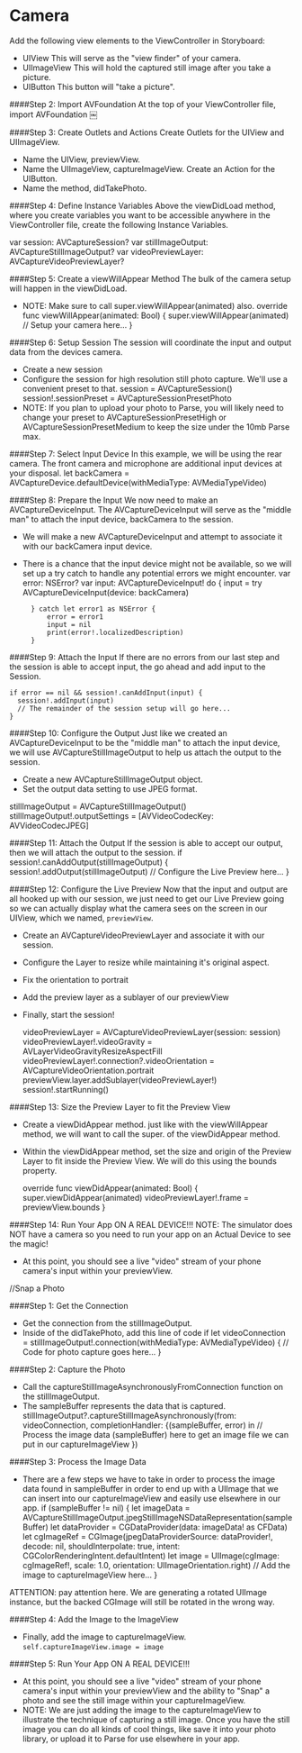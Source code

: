 # Camera
Add the following view elements to the ViewController in Storyboard:
* UIView This will serve as the "view finder" of your camera.
* UIImageView This will hold the captured still image after you take a picture.
* UIButton This button will "take a picture".

####Step 2: Import AVFoundation
At the top of your ViewController file, import AVFoundation
￼

####Step 3: Create Outlets and Actions
Create Outlets for the UIView and UIImageView.
* Name the UIView, previewView.
* Name the UIImageView, captureImageView.
Create an Action for the UIButton.
* Name the method, didTakePhoto.

####Step 4: Define Instance Variables
Above the viewDidLoad method, where you create variables you want to be accessible anywhere in the ViewController file, create the following Instance Variables.

var session: AVCaptureSession?
    var stillImageOutput: AVCaptureStillImageOutput?
    var videoPreviewLayer: AVCaptureVideoPreviewLayer?

####Step 5: Create a viewWillAppear Method
The bulk of the camera setup will happen in the viewDidLoad.
* NOTE: Make sure to call super.viewWillAppear(animated) also.
override func viewWillAppear(animated: Bool) {
   super.viewWillAppear(animated)
   // Setup your camera here...
}

####Step 6: Setup Session
The session will coordinate the input and output data from the devices camera.
* Create a new session
* Configure the session for high resolution still photo capture. We'll use a convenient preset to that.
session = AVCaptureSession()
session!.sessionPreset = AVCaptureSessionPresetPhoto
* NOTE: If you plan to upload your photo to Parse, you will likely need to change your preset to AVCaptureSessionPresetHigh or AVCaptureSessionPresetMedium to keep the size under the 10mb Parse max.

####Step 7: Select Input Device
In this example, we will be using the rear camera. The front camera and microphone are additional input devices at your disposal.
let backCamera = AVCaptureDevice.defaultDevice(withMediaType: AVMediaTypeVideo)

####Step 8: Prepare the Input
We now need to make an AVCaptureDeviceInput. The AVCaptureDeviceInput will serve as the "middle man" to attach the input device, backCamera to the session.
* We will make a new AVCaptureDeviceInput and attempt to associate it with our backCamera input device.
* There is a chance that the input device might not be available, so we will set up a try catch to handle any potential errors we might encounter.
    var error: NSError?
        var input: AVCaptureDeviceInput!
        do {
            input = try AVCaptureDeviceInput(device: backCamera)
        
        } catch let error1 as NSError {
            error = error1
            input = nil
            print(error!.localizedDescription)
        }

####Step 9: Attach the Input
If there are no errors from our last step and the session is able to accept input, the go ahead and add input to the Session.

    if error == nil && session!.canAddInput(input) {
      session!.addInput(input)
      // The remainder of the session setup will go here...
    }

####Step 10: Configure the Output
Just like we created an AVCaptureDeviceInput to be the "middle man" to attach the input device, we will use AVCaptureStillImageOutput to help us attach the output to the session.

* Create a new AVCaptureStillImageOutput object.
* Set the output data setting to use JPEG format.

 stillImageOutput = AVCaptureStillImageOutput()
 stillImageOutput!.outputSettings = [AVVideoCodecKey: AVVideoCodecJPEG]

####Step 11: Attach the Output
If the session is able to accept our output, then we will attach the output to the session.
    if session!.canAddOutput(stillImageOutput) {
      session!.addOutput(stillImageOutput)
      // Configure the Live Preview here... 
    }

####Step 12: Configure the Live Preview
Now that the input and output are all hooked up with our session, we just need to get our Live Preview going so we can actually display what the camera sees on the screen in our UIView, which we named, `previewView`.
* Create an AVCaptureVideoPreviewLayer and associate it with our session.
* Configure the Layer to resize while maintaining it's original aspect.
* Fix the orientation to portrait
* Add the preview layer as a sublayer of our previewView
* Finally, start the session!

    videoPreviewLayer = AVCaptureVideoPreviewLayer(session: session)
    videoPreviewLayer!.videoGravity = AVLayerVideoGravityResizeAspectFill
    videoPreviewLayer!.connection?.videoOrientation = AVCaptureVideoOrientation.portrait
    previewView.layer.addSublayer(videoPreviewLayer!)
    session!.startRunning()

####Step 13: Size the Preview Layer to fit the Preview View
* Create a viewDidAppear method. just like with the viewWillAppear method, we will want to call the super. of the viewDidAppear method.
* Within the viewDidAppear method, set the size and origin of the Preview Layer to fit inside the Preview View. We will do this using the bounds property.

    override func viewDidAppear(animated: Bool) {
       super.viewDidAppear(animated)
       videoPreviewLayer!.frame = previewView.bounds
    }

####Step 14: Run Your App ON A REAL DEVICE!!!
NOTE: The simulator does NOT have a camera so you need to run your app on an Actual Device to see the magic!
* At this point, you should see a live "video" stream of your phone camera's input within your previewView.



//Snap a Photo

####Step 1: Get the Connection
* Get the connection from the stillImageOutput.
* Inside of the didTakePhoto, add this line of code
    if let videoConnection = stillImageOutput!.connection(withMediaType: AVMediaTypeVideo) {
      // Code for photo capture goes here...
    }

####Step 2: Capture the Photo
* Call the captureStillImageAsynchronouslyFromConnection function on the stillImageOutput.
* The sampleBuffer represents the data that is captured.
    stillImageOutput?.captureStillImageAsynchronously(from: videoConnection, completionHandler: {(sampleBuffer, error) in
      // Process the image data (sampleBuffer) here to get an image file we can put in our captureImageView
    })

####Step 3: Process the Image Data
* There are a few steps we have to take in order to process the image data found in sampleBuffer in order to end up with a UIImage that we can insert into our captureImageView and easily use elsewhere in our app.
    if (sampleBuffer != nil) {
                    let imageData = AVCaptureStillImageOutput.jpegStillImageNSDataRepresentation(sampleBuffer)
                    let dataProvider = CGDataProvider(data: imageData! as CFData)
                    let cgImageRef = CGImage(jpegDataProviderSource: dataProvider!, decode: nil, shouldInterpolate: true, intent: CGColorRenderingIntent.defaultIntent)
                    let image = UIImage(cgImage: cgImageRef!, scale: 1.0, orientation: UIImageOrientation.right)
      // Add the image to captureImageView here...
    }

ATTENTION: pay attention here. We are generating a rotated UIImage instance, but the backed CGImage will still be rotated in the wrong way.

####Step 4: Add the Image to the ImageView
* Finally, add the image to captureImageView.
`self.captureImageView.image = image`

####Step 5: Run Your App ON A REAL DEVICE!!!
* At this point, you should see a live "video" stream of your phone camera's input within your previewView and the ability to "Snap" a photo and see the still image within your captureImageView.
* NOTE: We are just adding the image to the captureImageView to illustrate the technique of capturing a still image. Once you have the still image you can do all kinds of cool things, like save it into your photo library, or upload it to Parse for use elsewhere in your app.
